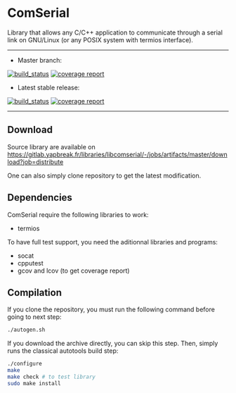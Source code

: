# ComSerial

Library that allows any C/C++ application to communicate through a serial link
on GNU/Linux (or any POSIX system with termios interface).

---

- Master branch:

[![build_status](https://gitlab.yapbreak.fr/libraries/libcomserial/badges/master/build.svg)](https://gitlab.yapbreak.fr/libraries/libcomserial/commits/master)
[![coverage report](https://gitlab.yapbreak.fr/libraries/libcomserial/badges/master/coverage.svg)](https://gitlab.yapbreak.fr/libraries/libcomserial/commits/master)

- Latest stable release:

[![build_status](https://gitlab.yapbreak.fr/libraries/libcomserial/badges/v1/build.svg)](https://gitlab.yapbreak.fr/libraries/libcomserial/commits/v1)
[![coverage report](https://gitlab.yapbreak.fr/libraries/libcomserial/badges/v1/coverage.svg)](https://gitlab.yapbreak.fr/libraries/libcomserial/commits/v1)

---

## Download

Source library are available on
https://gitlab.yapbreak.fr/libraries/libcomserial/-/jobs/artifacts/master/download?job=distribute

One can also simply clone repository to get the latest modification.

## Dependencies

ComSerial require the following libraries to work:

- termios

To have full test support, you need the aditionnal libraries and programs:

- socat
- cpputest
- gcov and lcov (to get coverage report)

## Compilation

If you clone the repository, you must run the following command before going
to next step:

```bash
./autogen.sh
```

If you download the archive directly, you can skip this step. Then, simply runs
the classical autotools build step:

```bash
./configure
make
make check # to test library
sudo make install
```
